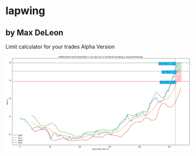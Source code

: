 # lapwing
## by Max DeLeon
Limit calculator for your trades
Alpha Version

![alt text](https://github.com/maxdeleon/lapwing/blob/main/SOYB.png)
